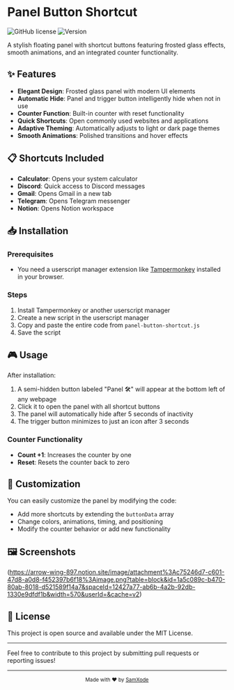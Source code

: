 # <SamXode/> Panel Button Shortcut

![GitHub license](https://img.shields.io/badge/license-MIT-blue.svg)
![Version](https://img.shields.io/badge/version-1.0-green.svg)

A stylish floating panel with shortcut buttons featuring frosted glass effects, smooth animations, and an integrated counter functionality.

## ✨ Features

- **Elegant Design**: Frosted glass panel with modern UI elements
- **Automatic Hide**: Panel and trigger button intelligently hide when not in use
- **Counter Function**: Built-in counter with reset functionality
- **Quick Shortcuts**: Open commonly used websites and applications
- **Adaptive Theming**: Automatically adjusts to light or dark page themes
- **Smooth Animations**: Polished transitions and hover effects

## 📋 Shortcuts Included

- **Calculator**: Opens your system calculator
- **Discord**: Quick access to Discord messages
- **Gmail**: Opens Gmail in a new tab
- **Telegram**: Opens Telegram messenger
- **Notion**: Opens Notion workspace

## 📥 Installation

### Prerequisites
- You need a userscript manager extension like [Tampermonkey](https://www.tampermonkey.net/) installed in your browser.

### Steps
1. Install Tampermonkey or another userscript manager
2. Create a new script in the userscript manager
3. Copy and paste the entire code from `panel-button-shortcut.js`
4. Save the script

## 🎮 Usage

After installation:

1. A semi-hidden button labeled "Panel 🛠️" will appear at the bottom left of any webpage
2. Click it to open the panel with all shortcut buttons
3. The panel will automatically hide after 5 seconds of inactivity
4. The trigger button minimizes to just an icon after 3 seconds

### Counter Functionality
- **Count +1**: Increases the counter by one
- **Reset**: Resets the counter back to zero

## 🎨 Customization

You can easily customize the panel by modifying the code:

- Add more shortcuts by extending the `buttonData` array
- Change colors, animations, timing, and positioning
- Modify the counter behavior or add new functionality

## 🖼️ Screenshots

(https://arrow-wing-897.notion.site/image/attachment%3Ac75246d7-c601-47d8-a0d8-f452397b6f18%3Aimage.png?table=block&id=1a5c089c-b470-80ab-8018-d521589f14a7&spaceId=12427a77-ab6b-4a2b-92db-1330e9dfdf1b&width=570&userId=&cache=v2)


## 📄 License

This project is open source and available under the MIT License.

---

Feel free to contribute to this project by submitting pull requests or reporting issues!

---

<p align="center">
  <sub>Made with ❤️ by <a href="https://github.com/sam-xode">SamXode</a></sub> 
</p>
